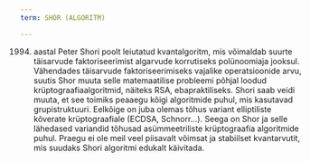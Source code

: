 ```yaml
---
term: SHOR (ALGORITM)

---
```

1994. aastal Peter Shori poolt leiutatud kvantalgoritm, mis võimaldab suurte täisarvude faktoriseerimist algarvude korrutiseks polünoomiaja jooksul. Vähendades täisarvude faktoriseerimiseks vajalike operatsioonide arvu, suutis Shor muuta selle matemaatilise probleemi põhjal loodud krüptograafiaalgoritmid, näiteks RSA, ebapraktiliseks. Shori saab veidi muuta, et see toimiks peaaegu kõigi algoritmide puhul, mis kasutavad grupistruktuuri. Eelkõige on juba olemas tõhus variant elliptiliste kõverate krüptograafiale (ECDSA, Schnorr...). Seega on Shor ja selle lähedased variandid tõhusad asümmeetriliste krüptograafia algoritmide puhul. Praegu ei ole meil veel piisavalt võimsat ja stabiilset kvantarvutit, mis suudaks Shori algoritmi edukalt käivitada.